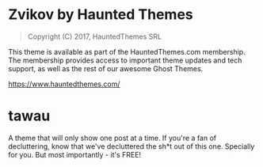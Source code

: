 Zvikov by Haunted Themes
============================

> Copyright (C) 2017, HauntedThemes SRL

This theme is available as part of the HauntedThemes.com membership. The membership provides
access to important theme updates and tech support, as well as the rest of 
our awesome Ghost Themes.

https://www.hauntedthemes.com/

# tawau
A theme that will only show one post at a time. If you're a fan of decluttering, know that we've decluttered the sh*t out of this one. Specially for you. But most importantly - it's FREE!
